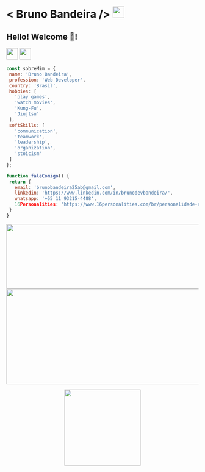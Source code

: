 
  # < Bruno Bandeira />  <img src="https://cultofthepartyparrot.com/parrots/hd/brazilianfanparrot.gif" width="30" height="30"/> 
       
 ## Hello! Welcome 👋!      
     
      
   <img src="https://cultofthepartyparrot.com/parrots/hd/sithparrot.gif" width="30" height="30"/>      <img src="https://cultofthepartyparrot.com/parrots/hd/jediparrot.gif" width="30" height="30"/>
  

 ```javascript
const sobreMim = {
  name: 'Bruno Bandeira',
  profession: 'Web Developer',
  country: 'Brasil',
  hobbies: [
    'play games',
    'watch movies',
    'Kung-Fu',
    'Jiujtsu'
  ],
  softSkills: [
    'communication',
    'teamwork',
    'leadership',
    'organization',
    'stoicism'
  ]
};

function faleComigo() {
  return {
    email: 'brunobandeira25ab@gmail.com',
    linkedin: 'https://www.linkedin.com/in/brunodevbandeira/',
    whatsapp: '+55 11 93215-4488',
    16Personalities: 'https://www.16personalities.com/br/personalidade-entj'
  }
}

```
  
  
   <p align="center">
   <img height="170em" width="600" src="https://github-readme-stats.vercel.app/api?username=brunodevbandeira&show_icons=true&theme=tokyonight"/>
	   

  
  <img height="250em" width="1200" src="https://github-readme-stats.vercel.app/api/top-langs/?username=brunodevbandeira&langs_count=5&theme=tokyonight" alt="brunodevbandeira :: Top Langs" />
	</p>
  </div>
   
 

   <p align="center">
   <img src="https://media.giphy.com/media/WUlplcMpOCEmTGBtBW/giphy.gif" width="200">
   </p>
